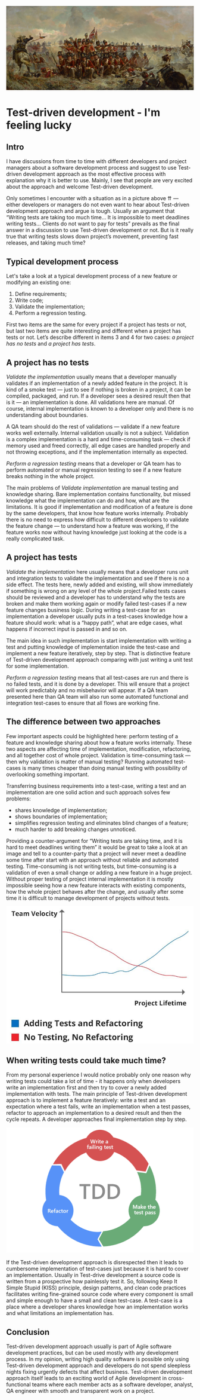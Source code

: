 ![When you start a talk in a team that we need to use Test-Driven development](static/argue.jpeg)

# Test-driven development - I'm feeling lucky
## Intro
I have discussions from time to time with different developers and project managers about a software development process and suggest to use Test-driven development approach as the most effective process with explanation why it is better to use. Mainly, I see that people are very excited about the approach and welcome Test-driven development.

Only sometimes I encounter with a situation as in a picture above ⇈ — either developers or managers do not even want to hear about Test-driven development approach and argue is tough. Usually an argument that “Writing tests are taking too much time… It is impossible to meet deadlines writing tests… Clients do not want to pay for tests” prevails as the final answer in a discussion to use Test-driven development or not. But is it really true that writing tests slows down project’s movement, preventing fast releases, and taking much time?

## Typical development process
Let's take a look at a typical development process of a new feature or modifying an existing one:
1. Define requirements;
2. Write code;
3. Validate the implementation;
4. Perform a regression testing.

First two items are the same for every project if a project has tests or not, but last two items are quite interesting and different when a project has tests or not. Let’s describe different in items 3 and 4 for two cases: *a project has no tests* and *a project has tests*.

## A project has no tests
*Validate the implementation* usually means that a developer manually validates if an implementation of a newly added feature in the project. It is kind of a smoke test — just to see if nothing is broken in a project, it can be compiled, packaged, and run. If a developer sees a desired result then that is it — an implementation is done. All validations here are manual. Of course, internal implementation is known to a developer only and there is no understanding about boundaries.

A QA team should do the rest of validations — validate if a new feature works well externally. Internal validation usually is not a subject. Validation is a complex implementation is a hard and time-consuming task — check if memory used and freed correctly, all edge cases are handled properly and not throwing exceptions, and if the implementation internally as expected.

*Perform a regression testing* means that a developer or QA team has to perform automated or manual regression testing to see if a new feature breaks nothing in the whole project.

The main problems of *Validate implementation* are manual testing and knowledge sharing. Bare implementation contains functionality, but missed knowledge what the implementation can do and how, what are the limitations. It is good if implementation and modification of a feature is done by the same developers, that know how feature works internally. Probably there is no need to express how difficult to different developers to validate the feature change — to understand how a feature was working, if the feature works now without having knowledge just looking at the code is a really complicated task.

## A project has tests
*Validate the implementation* here usually means that a developer runs unit and integration tests to validate the implementation and see if there is no a side effect. The tests here, newly added and existing, will show immediately if something is wrong on any level of the whole project.Failed tests cases should be reviewed and a developer has to understand why the tests are broken and make them working again or modify failed test-cases if a new feature changes business logic. During writing a test-case for an implementation a developer usually puts in a test-cases knowledge how a feature should work: what is a “happy path”, what are edge cases, what happens if incorrect input is passed in and so on.

The main idea in such implementation is start implementation with writing a test and putting knowledge of implementation inside the test-case and implement a new feature iteratively, step by step. That is distinctive feature of Test-driven development approach comparing with just writing a unit test for some implementation.

*Perform a regression testing* means that all test-cases are run and there is no failed tests, and it is done by a developer. This will ensure that a project will work predictably and no misbehavior will appear. If a QA team presented here than QA team will also run some automated functional and integration test-cases to ensure that all flows are working fine.

## The difference between two approaches
Few important aspects could be highlighted here: perform testing of a feature and knowledge sharing about how a feature works internally. These two aspects are affecting time of implementation, modification, refactoring, and all together cost of whole project. Validation is time-consuming task — then why validation is matter of manual testing? Running automated test-cases is many times cheaper than doing manual testing with possibility of overlooking something important.

Transferring business requirements into a test-case, writing a test and an implementation are one solid action and such approach solves few problems:
- shares knowledge of implementation;
- shows boundaries of implementation;
- simplifies regression testing and eliminates blind changes of a feature;
- much harder to add breaking changes unnoticed.

Providing a counter-argument for “Writing tests are taking time, and it is hard to meet deadlines writing them” it would be great to take a look at an image and tell to a counter-party that a project will never meet a deadline some time after start with an approach without reliable and automated testing. Time-consuming is not writing tests, but time-consuming is a validation of even a small change or adding a new feature in a huge project. Without proper testing of project internal implementation it is mostly impossible seeing how a new feature interacts with existing components, how the whole project behaves after the change, and usually after some time it is difficult to manage development of projects without tests.

![Cost of change](static/2.jpg)

## When writing tests could take much time?
From my personal experience I would notice probably only one reason why writing tests could take a lot of time - it happens only when developers write an implementation first and then try to cover a newly added implementation with tests. The main principle of Test-driven development approach is to implement a feature iteratively: write a test and an expectation where a test fails, write an implementation when a test passes, refactor to approach an implementation to a desired result and then the cycle repeats. A developer approaches final implementation step by step.

![Test-driven development cycle](static/tdd-cycle.png)

If the Test-driven development approach is disrespected then it leads to cumbersome implementation of test-cases just because it is hard to cover an implementation. Usually in Test-drive development a source code is written from a prospective how painlessly test it. So, following Keep It Simple Stupid (KISS) principle, design patterns, and clean code practices facilitates writing fine-grained source code where every component is small and simple enough to have a small and clean test-case.
A test-case is a place where a developer shares knowledge how an implementation works and what limitations an implementation has.

## Conclusion
Test-driven development approach usually is part of Agile software development practices, but can be used mostly with any development process. In my opinion, writing high quality software is possible only using Test-driven development approach and developers do not spend sleepless nights fixing urgently defects that affect business. Test-driven development approach itself leads to an exciting world of Agile development in cross-functional teams where each member acts as a software developer, analyst, QA engineer with smooth and transparent work on a project.